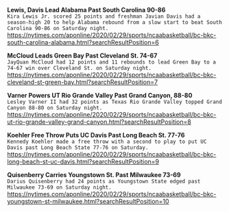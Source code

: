 **Lewis, Davis Lead Alabama Past South Carolina 90-86**\
`Kira Lewis Jr. scored 25 points and freshman Javian Davis had a season-high 20 to help Alabama rebound from a slow start to beat South Carolina 90-86 on Saturday night.`\
https://nytimes.com/aponline/2020/02/29/sports/ncaabasketball/bc-bkc-south-carolina-alabama.html?searchResultPosition=6

**McCloud Leads Green Bay Past Cleveland St. 74-67**\
`JayQuan McCloud had 12 points and 11 rebounds to lead Green Bay to a 74-67 win over Cleveland St. on Saturday night.`\
https://nytimes.com/aponline/2020/02/29/sports/ncaabasketball/bc-bkc-cleveland-st-green-bay.html?searchResultPosition=7

**Varner Powers UT Rio Grande Valley Past Grand Canyon, 88-80**\
`Lesley Varner II had 32 points as Texas Rio Grande Valley topped Grand Canyon 88-80 on Saturday night.`\
https://nytimes.com/aponline/2020/02/29/sports/ncaabasketball/bc-bkc-ut-rio-grande-valley-grand-canyon.html?searchResultPosition=8

**Koehler Free Throw Puts UC Davis Past Long Beach St. 77-76**\
`Kennedy Koehler made a free throw with a second to play to put UC Davis past Long Beach State 77-76 on Saturday. `\
https://nytimes.com/aponline/2020/02/29/sports/ncaabasketball/bc-bkc-long-beach-st-uc-davis.html?searchResultPosition=9

**Quisenberry Carries Youngstown St. Past Milwaukee 73-69**\
`Darius Quisenberry had 24 points as Youngstown State edged past Milwaukee 73-69 on Saturday night.`\
https://nytimes.com/aponline/2020/02/29/sports/ncaabasketball/bc-bkc-youngstown-st-milwaukee.html?searchResultPosition=10

